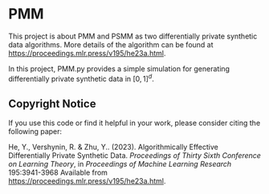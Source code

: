 # PMM

This project is about PMM and PSMM as two differentially private synthetic data algorithms. More details of the algorithm can be found at https://proceedings.mlr.press/v195/he23a.html.

In this project, PMM.py provides a simple simulation for generating differentially private synthetic data in $[0,1]^d$.





## Copyright Notice

If you use this code or find it helpful in your work, please consider citing the following paper:

He, Y., Vershynin, R. &amp; Zhu, Y.. (2023). Algorithmically Effective Differentially Private Synthetic Data. <i>Proceedings of Thirty Sixth Conference on Learning Theory</i>, in <i>Proceedings of Machine Learning Research</i> 195:3941-3968 Available from https://proceedings.mlr.press/v195/he23a.html.


